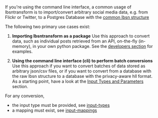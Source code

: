 If you're using the command line interface, a common usage of lbsntransform is to
import/convert arbitrary social media data, e.g. from Flickr or Twitter, to a Postgres Database
with the [common lbsn structure](https://lbsn.vgiscience.org/)

The following two primary use cases exist:

1. **Importing lbsntransform as a package**
   Use this approach to convert data, such as individual posts 
   retrieved from an API, on-the-fly (in-memory), in your own
   python package. See the [developers section](../package/#importing-lbsntransform-as-a-package) for examples.

2. **Using the command line interface (cli) to perform batch conversions**
   Use this approach if you want to convert batches of data stored as
   arbitrary json/csv files, or if you want to convert from a database 
   with the raw lbsn structure to a database with the privacy-aware hll 
   format. As a starting point, have a look at the [Input Types and Parameters](../input-types/) section.

For any conversion,  

- the input type must be provided, see [input-types](../input-types)  
- a mapping must exist, see [input-mappings](../mappings/#input-mappings)  
